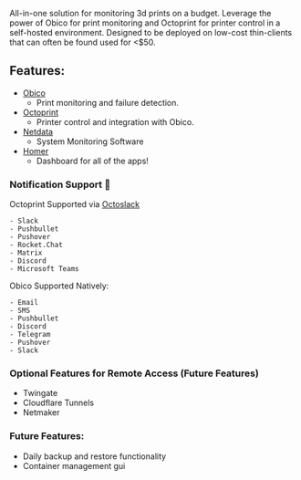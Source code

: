 All-in-one solution for monitoring 3d prints on a budget. Leverage the power of Obico for print monitoring and Octoprint for printer control in a self-hosted environment. Designed to be deployed on low-cost thin-clients that can often be found used for <$50.

## Features:
- [Obico](https://www.obico.io/)
    - Print monitoring and failure detection.
- [Octoprint](https://octoprint.org/)
    - Printer control and integration with Obico.
- [Netdata](https://www.netdata.cloud/)
    - System Monitoring Software
- [Homer](https://github.com/bastienwirtz/homer)
    - Dashboard for all of the apps!

### Notification Support :rocket:
Octoprint Supported via [Octoslack](https://plugins.octoprint.org/plugins/Octoslack/)

    - Slack
    - Pushbullet
    - Pushover
    - Rocket.Chat
    - Matrix
    - Discord
    - Microsoft Teams

Obico Supported Natively:

    - Email
    - SMS
    - Pushbullet
    - Discord
    - Telegram
    - Pushover
    - Slack

### Optional Features for Remote Access (Future Features)
- Twingate
- Cloudflare Tunnels
- Netmaker

### Future Features:
- Daily backup and restore functionality
- Container management gui